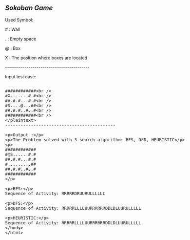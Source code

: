 *Sokoban Game*
-------------------------------------------

Used Symbol:
<p>#  :  Wall</p>
<p>.  :  Empty space</p>
<p>@  :  Box</p>
<p>X  :  The position where boxes are located</p>
-------------------------------------------

<p>Input test case:</p>
<plaintext>
############<br />
#X.......#.#<br />
##.#.#...#.#<br />
#S....@...##<br />
##.#.#..#..#<br />
############<br />
</plaintext>
-------------------------------------------

<p>Output :</p>
<p>The Problem solved with 3 search algorithm: BFS, DFD, HEURISTIC</p>
<p>
############
#@S......#.#
##.#.#...#.#
#.........##
##.#.#..#..#
############
</p>

<p>BFS:</p>
Sequence of Activity: RRRRRDRUURULLLLLL

<p>DFS:</p>
Sequence of Activity: RRRRRLLLLUURRRRRRDDLDLUURULLLLL

<p>HEURISTIC:</p>
Sequence of Activity: RRRRRLLLLUURRRRRRDDLDLUURULLLLL
